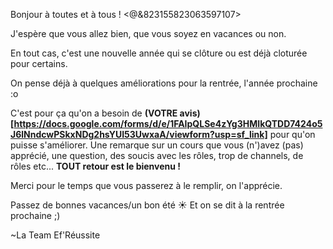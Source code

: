Bonjour à toutes et à tous ! <@&823155823063597107>

J'espère que vous allez bien, que vous soyez en vacances ou non.

En tout cas, c'est une nouvelle année qui se clôture ou est déjà cloturée pour certains.

On pense déjà à quelques améliorations pour la rentrée, l'année prochaine :o

C'est pour ça qu'on a besoin de **(VOTRE avis)[https://docs.google.com/forms/d/e/1FAIpQLSe4zYg3HMIkQTDD7424o5J6lNndcwPSkxNDg2hsYUI53UwxaA/viewform?usp=sf_link]** pour qu'on puisse s'améliorer.
Une remarque sur un cours que vous (n')avez (pas) apprécié, une question, des soucis avec les rôles, trop de channels, de rôles etc...
**TOUT retour est le bienvenu !**

Merci pour le temps que vous passerez à le remplir, on l'apprécie.

Passez de bonnes vacances/un bon été ☀
Et on se dit à la rentrée prochaine ;)

~La Team Ef'Réussite
